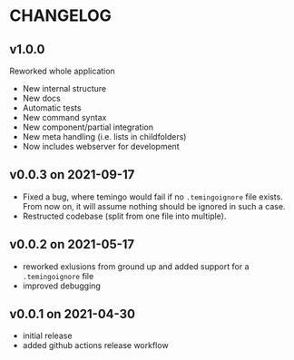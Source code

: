 # CHANGELOG

## v1.0.0
Reworked whole application
- New internal structure
- New docs
- Automatic tests
- New command syntax
- New component/partial integration
- New meta handling (i.e. lists in childfolders)
- Now includes webserver for development

## v0.0.3 on 2021-09-17
- Fixed a bug, where temingo would fail if no `.temingoignore` file exists.
  From now on, it will assume nothing should be ignored in such a case.
- Restructed codebase (split from one file into multiple).

## v0.0.2 on 2021-05-17
- reworked exlusions from ground up and added support for a `.temingoignore` file
- improved debugging

## v0.0.1 on 2021-04-30
- initial release
- added github actions release workflow
